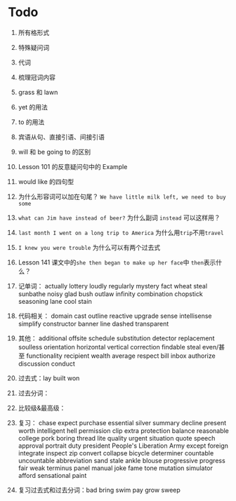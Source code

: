 # Todo

1. 所有格形式

2. 特殊疑问词

3. 代词

4. 梳理冠词内容

5. grass 和 lawn

6. yet 的用法

7. to 的用法

8. 宾语从句、直接引语、间接引语

9. will 和 be going to 的区别

10. Lesson 101 的反意疑问句中的 Example

11. would like 的四句型

12. 为什么形容词可以加在句尾？ `We have little milk left, we need to buy some`

13. `what can Jim have instead of beer?` 为什么副词 `instead` 可以这样用？

14. `last month I went on a long trip to America` 为什么用`trip`不用`travel`

15. `I knew you were trouble` 为什么可以有两个过去式

16. Lesson 141 课文中的`she then began to make up her face`中 `then`表示什么？

17. 记单词： actually lottery loudly regularly mystery fact wheat steal sunbathe noisy glad bush outlaw infinity combination chopstick seasoning lane cool stain

18. 代码相关： domain cast outline reactive upgrade sense intellisense simplify constructor banner line dashed transparent

19. 其他： additional offsite schedule substitution detector replacement soulless orientation horizontal vertical correction findable steal even/甚至 functionality recipient wealth average respect bill inbox authorize discussion conduct

20. 过去式：lay built won

21. 过去分词：

22. 比较级&最高级：

23. 复习： chase expect purchase essential silver summary decline present worth intelligent hell permission clip extra protection balance reasonable college pork boring thread lite quality urgent situation quote speech approval portrait duty president People's Liberation Army except foreign integrate inspect zip convert collapse bicycle determiner countable uncountable abbreviation sand stale ankle blouse progressive progress fair weak terminus panel manual joke fame tone mutation simulator afford sensational paint

24. 复习过去式和过去分词：bad bring swim pay grow sweep

